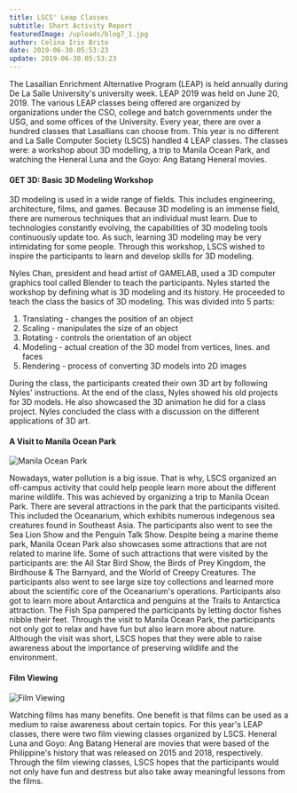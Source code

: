 ```yaml
---
title: LSCS' Leap Classes
subtitle: Short Activity Report 
featuredImage: /uploads/blog7_1.jpg
author: Celina Iris Brito
date: 2019-06-30.05:53:23
update: 2019-06-30.05:53:23
---
```

The Lasallian Enrichment Alternative Program (LEAP) is held annually during De La Salle University's university week. LEAP 2019 was held on June 20, 2019. The various LEAP classes being offered are organized by organizations under the CSO, college and batch governments under the USG, and some offices of the University. Every year, there are over a hundred classes that Lasallians can choose from. This year is no different and La Salle Computer Society (LSCS) handled 4 LEAP classes. The classes were: a workshop about 3D modelling, a trip to Manila Ocean Park, and watching the Heneral Luna and the Goyo: Ang Batang Heneral movies.

#### GET 3D: Basic 3D Modeling Workshop

<!-- ![Modeling Workshop](/uploads/blog7_2.png) -->

3D modeling is used in a wide range of fields. This includes engineering, architecture, films, and games. Because 3D modeling is an immense field, there are numerous techniques that an individual must learn. Due to technologies constantly evolving, the capabilities of 3D modeling tools continuously update too. As such, learning 3D modeling may be very intimidating for some people. Through this workshop, LSCS wished to inspire the participants to learn and develop skills for 3D modeling.

Nyles Chan, president and head artist of GAMELAB, used a 3D computer graphics tool called Blender to teach the participants. Nyles started the workshop by defining what is 3D modeling and its history. He proceeded to teach the class the basics of 3D modeling. This was divided into 5 parts:

1. Translating - changes the position of an object
2. Scaling - manipulates the size of an object
3. Rotating - controls the orientation of an object
4. Modeling - actual creation of the 3D model from vertices, lines. and faces
5. Rendering - process of converting 3D models into 2D images

During the class, the participants created their own 3D art by following Nyles' instructions. At the end of the class, Nyles showed his old projects for 3D models. He also showcased the 3D animation he did for a class project. Nyles concluded the class with a discussion on the different applications of 3D art.

#### A Visit to Manila Ocean Park

![Manila Ocean Park](/uploads/blog7_2.jpg)

Nowadays, water pollution is a big issue. That is why, LSCS organized an off-campus activity that could help people learn more about the different marine wildlife. This was achieved by organizing a trip to Manila Ocean Park. There are several attractions in the park that the participants visited. This included the Oceanarium, which exhibits numerous indegenous sea creatures found in Southeast Asia. The participants also went to see the Sea Lion Show and the Penguin Talk Show. Despite being a marine theme park, Manila Ocean Park also showcases some attractions that are not related to marine life. Some of such attractions that were visited by the participants are: the All Star Bird Show, the Birds of Prey Kingdom, the Birdhouse & The Barnyard, and the World of Creepy Creatures. The participants also went to see large size toy collections and learned more about the scientific core of the Oceanarium's operations. Participants also got to learn more about Antarctica and penguins at the Trails to Antarctica attraction. The Fish Spa pampered the participants by letting doctor fishes nibble their feet.
Through the visit to Manila Ocean Park, the participants not only got to relax and have fun but also learn more about nature. Although the visit was short, LSCS hopes that they were able to raise awareness about the importance of preserving wildlife and the environment.

#### Film Viewing

![Film Viewing](/uploads/blog7_3.jpg)

Watching films has many benefits. One benefit is that films can be used as a medium to raise awareness about certain topics. For this year's LEAP classes, there were two film viewing classes organized by LSCS. Heneral Luna and Goyo: Ang Batang Heneral are movies that were based of the Philippine's history that was released on 2015 and 2018, respectively. Through the film viewing classes, LSCS hopes that the participants would not only have fun and destress but also take away meaningful lessons from the films.